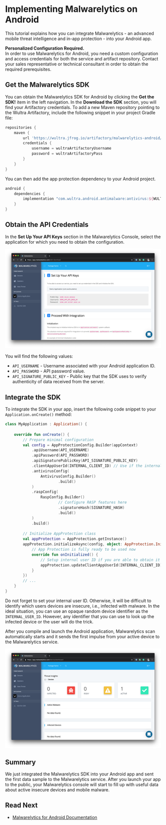 # Implementing Malwarelytics on Android

<!-- AUTHOR joshis_tweets 2020-05-04T00:00:00Z -->
<!-- SIDEBAR _auto -->
<!-- TEMPLATE tutorial -->

This tutorial explains how you can integrate Malwarelytics - an advanced mobile threat intelligence and in-app protection - into your Android app.

<!-- begin box warning -->
**Personalized Configuration Required.**<br/>
In order to use Malwarelytics for Android, you need a custom configuration and access credentials for both the service and artifact repository. Contact your sales representative or technical consultant in order to obtain the required prerequisites.
<!-- end -->

## Get the Malwarelytics SDK

You can obtain the Malwarelytics SDK for Android by clicking the **Get the SDK!** item in the left navigation. In the **Download the SDK** section, you will find your Artifactory credentials. To add a new Maven repository pointing to the Wultra Artifactory, include the following snippet in your project Gradle file:

```gradle
repositories {
    maven {
        url 'https://wultra.jfrog.io/artifactory/malwarelytics-android/'
        credentials {
            username = wultraArtifactoryUsername
            password = wultraArtifactoryPass
        }
    }
}
```

You can then add the app protection dependency to your Android project.

```gradle
android {
    dependencies {
        implementation "com.wultra.android.antimalware:antivirus:${WULTRA_APP_PROTECTION_VERSION}"
    }
}
```

## Obtain the API Credentials

In the **Set Up Your API Keys** section in the Malwarelytics Console, select the application for which you need to obtain the configuration.

![ Downloading the SDK ](./03.png)

You will find the following values:

- `API_USERNAME` - Username associated with your Android application ID.
- `API_PASSWORD` - API password value.
- `API_SIGNATURE_PUBLIC_KEY` - Public key that the SDK uses to verify authenticity of data received from the server.

## Integrate the SDK

To integrate the SDK in your app, insert the following code snippet to your `Application.onCreate()` method:

```kotlin
class MyApplication : Application() {

    override fun onCreate() {
        // Prepare minimal configuration
        val config = AppProtectionConfig.Builder(appContext)
            .apiUsername(API_USERNAME)
            .apiPassword(API_PASSWORD)
            .apiSignaturePublicKey(API_SIGNATURE_PUBLIC_KEY)
            .clientAppUserId(INTERNAL_CLIENT_ID) // Use if the internal user ID is available at config time
            .antivirusConfig(
                AntivirusConfig.Builder()
                        .build()
            )
            .raspConfig(
                RaspConfig.Builder()
                        // Configure RASP features here
                        .signatureHash(SIGNATURE_HASH)
                        .build()
            )
            .build()

        // Initialize AppProtection class
        val appProtection = AppProtection.getInstance()
        appProtection.initializeAsync(config, object: AppProtection.InitializationObserver {
            // App Protection is fully ready to be used now
            override fun onInitialized() {
                // Setup internal user ID if you are able to obtain it
                appProtection.updateClientAppUserId(INTERNAL_CLIENT_ID)
            }
        })   
        // ...           
    }
}
```

<!-- begin box info -->
Do not forget to set your internal user ID. Otherwise, it will be difficult to identify which users devices are insecure, i.e., infected with malware. In the ideal situation, you can use an opaque random device identifier as the `INTERNAL_USER_ID`. However, any identifier that you can use to look up the infected device or the user will do the trick.
<!-- end -->

After you compile and launch the Android application, Malwarelytics scan automatically starts and it sends the first impulse from your active device to the Malwarelytics service.

![ Downloading the SDK ](./04.png)

## Summary

We just integrated the Malwarelytics SDK into your Android app and sent the first data sample to the Malwarelytics service. After you launch your app to the public, your Malwarelytics console will start to fill up with useful data about active insecure devices and mobile malware.

## Read Next

- [Malwarelytics for Android Documentation](https://github.com/wultra/antivirus)
